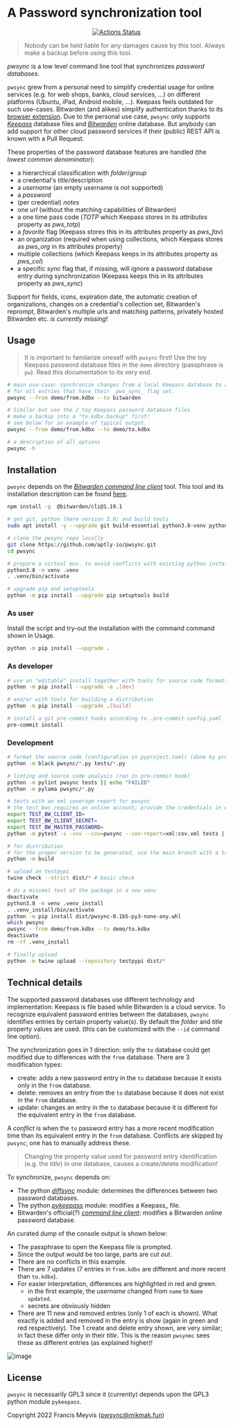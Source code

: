 # A Password synchronization tool

<p align="center">
<a href="https://github.com/aptly-io/pwsync/actions"><img alt="Actions Status" src="https://github.com/aptly-io/pwsync/workflows/CI/badge.svg"></a>
</p>


> Nobody can be held liable for any damages cause by this tool.
> Always make a backup before using this tool.

_pwsync_ is a low level command line tool that synchronizes _password databases_.

`pwsync` grew from a personal need to simplify credential usage for online services
(e.g. for web shops, banks, cloud services, ...)
on different platforms (Ubuntu, iPad, Android mobile, ...).
Keepass feels outdated for such use-cases.
Bitwarden (and alikes) simplify authentication thanks to its
[browser extension](https://bitwarden.com/help/article/getting-started-browserext/).
Due to the personal use case, `pwsync` only supports
[_Keepass_](https://keepass.info/) database files
and [_Bitwarden_](https://bitwarden.com/) online database.
But anybody can add support for other cloud password services
if their (public) REST API is known with a Pull Request.

These properties of the password database features are handled (the _lowest common denominator_):

- a hierarchical classification with _folder_/_group_
- a credential's _title_/description
- a _username_ (an empty username is not supported)
- a _password_
- (per credential) _notes_
- one _url_ (without the matching capabilities of Bitwarden)
- a one time pass code (_TOTP_ which Keepass stores in its _attributes_ property as _pws_totp_)
- a _favorite_ flag (Keepass stores this in its attributes property as _pws_fav_)
- an organization (required when using collections, which Keepass stores as _pws_org_ in its attributes property)
- multiple collections (which Keepass keeps in its attributes property as _pws_col_)
- a specific _sync_ flag that, if missing, will ignore a password database entry during synchronization
  (Keepass keeps this in its attributes property as _pws_sync_)

Support for fields, icons, expiration date, the automatic creation of organizations,
changes on a credential's collection set, Bitwarden's reprompt,
Bitwarden's multiple urls and matching patterns, privately hosted Bitwarden etc.
_is currently missing_!

## Usage

> It is important to familarize oneself with `pwsync` first!
> Use the toy Keepass password database files in the `demo` directory (passphrase is `pw`).
> Read this documentation to its very end.

```bash
# main use-case: synchronize changes from a local Keepass database to an online Bitwarden database.
# for all entries that have their _pws_sync_ flag set.
pwsync --from demo/from.kdbx --to bitwarden

# Similar but use the 2 toy Keepass password database files
# make a backup into a "to.kdbx.backup" first!
# see below for an example of typical output.
pwsync --from demo/from.kdbx --to demo/to.kdbx

# a description of all options
pwsync -h
```

## Installation

`pwsync` depends on the [_Bitwarden command line client_](https://bitwarden.com/help/article/cli/) tool.
This tool and its installation description can be found
[here](https://bitwarden.com/help/article/cli/#download-and-install).

```bash
npm install -g  @bitwarden/cli@1.19.1
```

```bash
# get git, python (here version 3.8) and build tools
sudo apt install -y --upgrade git build-essential python3.8-venv python3.8-dev

# clone the pwsync repo locally
git clone https://github.com/aptly-io/pwsync.git
cd pwsync

# prepare a virtual env. to avoid conflicts with existing python installation(s)
python3.8 -m venv .venv
. .venv/bin/activate

# upgrade pip and setuptools
python -m pip install --upgrade pip setuptools build
```

### As user

Install the script and try-out the installation with the command command shown in Usage.

```bash
python -m pip install --upgrade .
```

### As developer

```bash
# use an "editable" install together with tools for source code formatting, linting and testing
python -m pip install --upgrade -e .[dev]

# and/or with tools for building a distribution
python -m pip install --upgrade .[build]

# install a git pre-commit hooks according to .pre-commit-config.yaml
pre-commit install
```

### Development

```bash
# format the source code (configuration in pyproject.toml) (done by pre-commit hook)
python -m black pwsync/*.py tests/*.py

# linting and source code analysis (ran in pre-commit hook)
python -m pylint pwsync tests || echo "FAILED"
python -m pylama pwsync/*.py

# tests with an xml coverage report for pwsync
# the test_bwc requires an online account; provide the credentials in env. vars.
export TEST_BW_CLIENT_ID=
export TEST_BW_CLIENT_SECRET=
export TEST_BW_MASTER_PASSWORD=
python -m pytest -s -vvv --cov=pwsync --cov-report=xml:cov.xml tests || echo "FAILED"

# for distribution
# for the proper version to be generated, use the main branch with a tag like v0.1b5
python -m build

# upload on testpypi
twine check --strict dist/* # basic check

# do a minimal test of the package in a new venv
deactivate
python3.8 -m venv .venv_install
. .venv_install/bin/activate
python -m pip install dist/pwsync-0.1b5-py3-none-any.whl
which pwsync
pwsync --from demo/from.kdbx --to demo/to.kdbx
deactivate
rm -rf .venv_install

# finally upload
python -m twine upload --repository testpypi dist/*
```

## Technical details

The supported password databases use different technology and implementation:
Keepass is file based while Bitwarden is a cloud service.
To recognize equivalent password entries between the databases,
`pwsync` identifies entries by certain property value(s).
By default the _folder_ and _title_ property values are used.
(this can be customized with the `--id` command line option).

The synchronization goes in 1 direction:
only the `to` database could get modified due to differences with the `from` database.
There are 3 modification types:
- create: adds a new password entry in the `to` database because it exists only in the `from` database.
- delete: removes an entry from the `to` database because it does not exist in the `from` database.
- update: changes an entry in the `to` database because it is different for the equivalent entry in the `from` database.

A _conflict_ is when the `to` password entry has a more recent modification time than
its equivalent entry in the `from` database.
Conflicts are skipped by `pwsync`; one has to manually address these.

> Changing the property value used for password entry identification (e.g. the _title_) in one database,
causes a create/delete modification!

To synchronize, `pwsync` depends on:
- The python [_diffsync_](https://pypi.org/project/diffsync/) module: determines the differences between two password databases.
- The python [_pykeepass_](https://pypi.org/project/pykeepass/) module: modifies a Keepass_ file.
- Bitwarden's official(?) [_command line client_](https://bitwarden.com/help/article/cli/): modifies a Bitwarden online password database.

An curated dump of the console output is shown below:
- The passphrase to open the Keepass file is prompted.
- Since the output would be too large, parts are _cut out_.
- There are no conflicts in this example.
- There are 7 updates (7 entries in `from.kdbx` are different and more recent than `to.kdbx`).
- For easier interpretation, differences are highlighted in red and green.
  - in the first example, the _username_ changed from `name` to `Name updated`.
  - secrets are obviously hidden
- There are 11 new and removed entries (only 1 of each is shown).
  What exactly is added and removed in the entry is show (again in green and red respectively).
  The 1 create and delete entry shown, are very similar; in fact these differ only in their _title_.
  This is the reason `pwsynmc` sees these as different entries (as explained higher)!

![image](docs/images/console_dump.png)

## License

`pwsync` is necessarily GPL3 since it (currently) depends upon the GPL3 python module `pykeepass`.

Copyright 2022 Francis Meyvis (pwsync@mikmak.fun)

